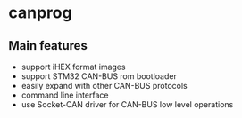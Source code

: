# canprog

## Main features
- support iHEX format images
- support STM32 CAN-BUS rom bootloader
- easily expand with other CAN-BUS protocols
- command line interface
- use Socket-CAN driver for CAN-BUS low level operations
